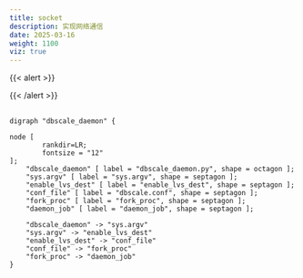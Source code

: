 ```yaml
---
title: socket
description: 实现网络通信
date: 2025-03-16
weight: 1100
viz: true
---
```


<style>
th, td {
  border: 1px solid rgb(190, 190, 190);
}
</style>

{{< alert >}}

{{< /alert >}}

##


```viz-dot
digraph "dbscale_daemon" {

node [
        rankdir=LR;
        fontsize = "12"
];
    "dbscale_daemon" [ label = "dbscale_daemon.py", shape = octagon ];
    "sys.argv" [ label = "sys.argv", shape = septagon ];
    "enable_lvs_dest" [ label = "enable_lvs_dest", shape = septagon ];
    "conf_file" [ label = "dbscale.conf", shape = septagon ];
    "fork_proc" [ label = "fork_proc", shape = septagon ];
    "daemon_job" [ label = "daemon_job", shape = septagon ];

    "dbscale_daemon" -> "sys.argv"
    "sys.argv" -> "enable_lvs_dest" 
    "enable_lvs_dest" -> "conf_file" 
    "conf_file" -> "fork_proc" 
    "fork_proc" -> "daemon_job" 
}
```
























